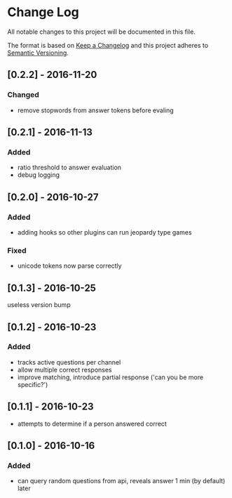 # Change Log
All notable changes to this project will be documented in this file.

The format is based on [Keep a Changelog](http://keepachangelog.com/)
and this project adheres to [Semantic Versioning](http://semver.org/).

## [0.2.2] - 2016-11-20
### Changed
- remove stopwords from answer tokens before evaling

## [0.2.1] - 2016-11-13
### Added
- ratio threshold to answer evaluation
- debug logging

## [0.2.0] - 2016-10-27
### Added
- adding hooks so other plugins can run jeopardy type games

### Fixed
- unicode tokens now parse correctly


## [0.1.3] - 2016-10-25
useless version bump


## [0.1.2] - 2016-10-23
### Added
- tracks active questions per channel
- allow multiple correct responses
- improve matching, introduce partial response ('can you be more specific?')

## [0.1.1] - 2016-10-23
- attempts to determine if a person answered correct


## [0.1.0] - 2016-10-16
### Added
- can query random questions from api, reveals answer 1 min (by default) later
